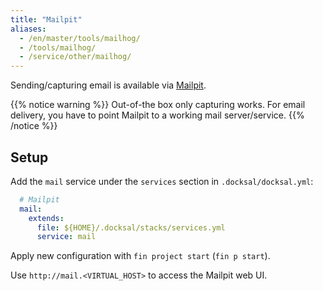 ```yaml
---
title: "Mailpit"
aliases:
  - /en/master/tools/mailhog/
  - /tools/mailhog/
  - /service/other/mailhog/
---
```



Sending/capturing email is available via [Mailpit](https://mailpit.axllent.org/docs/usage/).

{{% notice warning %}}
Out-of-the box only capturing works. For email delivery, you have to point Mailpit to a working mail server/service.
{{% /notice %}}


## Setup

Add the `mail` service under the `services` section in `.docksal/docksal.yml`:

```yaml
  # Mailpit
  mail:
    extends:
      file: ${HOME}/.docksal/stacks/services.yml
      service: mail
```

Apply new configuration with `fin project start` (`fin p start`).

Use `http://mail.<VIRTUAL_HOST>` to access the Mailpit web UI.

